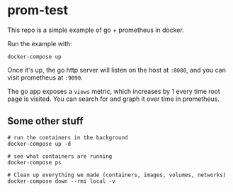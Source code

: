 prom-test
===

This repo is a simple example of go + prometheus in docker.

Run the example with:

```
docker-compose up
```

Once it's up, the go http server will listen on the host at `:8080`, and you can visit prometheus at `:9090`.

The go app exposes a `views` metric, which increases by 1 every time root page is visited. You can search for and graph it over time in prometheus.

Some other stuff
---

```
# run the containers in the background
docker-compose up -d

# see what containers are running
docker-compose ps

# Clean up everything we made (containers, images, volumes, networks)
docker-compose down --rmi local -v
```
